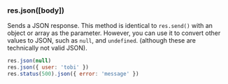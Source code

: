 <h3 id='res.json'>res.json([body])</h3>

Sends a JSON response. This method is identical to `res.send()` with an object or array as the parameter.
However, you can use it to convert other values to JSON, such as `null`, and `undefined`.
(although these are technically not valid JSON).

```js
res.json(null)
res.json({ user: 'tobi' })
res.status(500).json({ error: 'message' })
```
